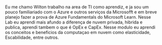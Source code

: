Eu me chamo Wilton trabalho na area de  TI como aprendiz, e ja sou um pouco familiariado com o Azure e outros serviços da Microsofft e em breve planejo fazer a prova de Azure Fundamentals do Microsoft Learn. Nesse Lab eu aprendi mais afundo a diferença de nuvem privada, hibrida e publica, aprendi tambem o que é OpEx e CapEx.
Nesse modulo eu aprendi os conceitos e beneficios da computaçao em nuvem como elasticidade, Escabilidade, entre outros.
